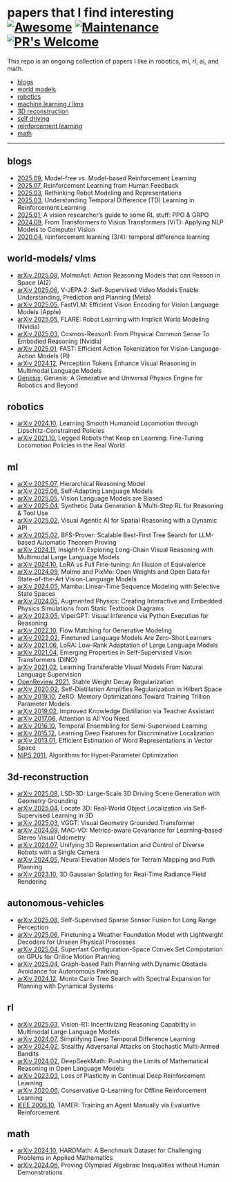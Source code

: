 # papers that I find interesting  [![Awesome](https://cdn.rawgit.com/sindresorhus/awesome/d7305f38d29fed78fa85652e3a63e154dd8e8829/media/badge.svg)](https://github.com/sindresorhus/awesome) [![Maintenance](https://img.shields.io/badge/Maintained%3F-yes-green.svg)](https://GitHub.com/Naereen/StrapDown.js/graphs/commit-activity) [![PR's Welcome](https://img.shields.io/badge/PRs-welcome-brightgreen.svg?style=flat)](http://makeapullrequest.com)

This repo is an ongoing collection of papers I like in robotics, ml, rl, ai, and math. 

  - [blogs](#blogs)
  - [world models](#world-models)
  - [robotics](#robotics)
  - [machine learning / llms](#ml)
  - [3D reconstruction](#3d-reconstruction)
  - [self driving](#autonomous-vehicles)
  - [reinforcement learning](#rl)
  - [math](#math)

---

## blogs
- [2025.09](http://medium.com/correll-lab/model-free-vs-model-based-reinforcement-learning-1a5ba33baf0e), Model-free vs. Model-based Reinforcement Learning
- [2025.07](https://rlhfbook.com/book.pdf), Reinforcement Learning from Human Feedback
- [2025.03](https://sizhe-li.github.io/blog/2025/jacobian-fields-tutorial/), Rethinking Robot Modeling and Representations
- [2025.03](https://medium.com/@nanade.archana/understanding-temporal-difference-td-learning-in-reinforcement-learning-ae8faa797653), Understanding Temporal Difference (TD) Learning in Reinforcement Learning
- [2025.01](https://yugeten.github.io/posts/2025/01/ppogrpo/), A vision researcher’s guide to some RL stuff: PPO & GRPO
- [2024.09](https://medium.com/@hassaanidrees7/from-transformers-to-vision-transformers-vit-applying-nlp-models-to-computer-vision-fe6f13b4d014), From Transformers to Vision Transformers (ViT): Applying NLP Models to Computer Vision 
- [2020.04](https://richard-warren.github.io/blog/rl_intro_3/), reinforcement learning (3/4): temporal difference learning

## world-models/ vlms
- [arXiv 2025.08](https://arxiv.org/html/2508.07917v1), MolmoAct: Action Reasoning Models that can Reason in Space (AI2)
- [arXiv 2025.06](https://arxiv.org/abs/2506.09985), V-JEPA 2: Self-Supervised Video Models Enable Understanding, Prediction and Planning (Meta)
- [arXiv 2025.05](https://www.arxiv.org/abs/2412.13303), FastVLM: Efficient Vision Encoding for Vision Language Models (Apple)
- [arXiv 2025.05](https://arxiv.org/abs/2505.15659), FLARE: Robot Learning with Implicit World Modeling (Nvidia)
- [arXiv 2025.03](https://arxiv.org/abs/2503.15558), Cosmos-Reason1: From Physical Common Sense To Embodied Reasoning (Nvidia)
- [arXiv 2025.01](https://arxiv.org/abs/2501.09747), FAST: Efficient Action Tokenization for Vision-Language-Action Models (PI)
- [arXiv 2024.12](https://arxiv.org/html/2412.03548v1), Perception Tokens Enhance Visual Reasoning in Multimodal Language Models
- [Genesis](https://genesis-embodied-ai.github.io/), Genesis: A Generative and Universal Physics Engine for Robotics and Beyond


## robotics
- [arXiv 2024.10](https://arxiv.org/html/2410.11825v1), Learning Smooth Humanoid Locomotion through Lipschitz-Constrained Policies
- [arXiv 2021.10](https://arxiv.org/abs/2110.05457), Legged Robots that Keep on Learning: Fine-Tuning Locomotion Policies in the Real World

## ml
- [arXiv 2025.07](https://arxiv.org/abs/2506.21734), Hierarchical Reasoning Model
- [arXiv 2025.06](https://arxiv.org/abs/2506.10943), Self-Adapting Language Models
- [arXiv 2025.05](https://arxiv.org/abs/2505.23941), Vision Language Models are Biased
- [arXiv 2025.04](https://arxiv.org/abs/2504.04736), Synthetic Data Generation & Multi-Step RL for Reasoning & Tool Use 
- [arXiv 2025.02](https://arxiv.org/abs/2502.06787), Visual Agentic AI for Spatial Reasoning with a Dynamic API
- [arXiv 2025.02](https://arxiv.org/abs/2502.03438), BFS-Prover: Scalable Best-First Tree Search for LLM-based Automatic Theorem Proving
- [arXiv 2024.11](https://arxiv.org/abs/2411.14432), Insight-V: Exploring Long-Chain Visual Reasoning with Multimodal Large Language Models
- [arXiv 2024.10](https://arxiv.org/abs/2410.21228), LoRA vs Full Fine-tuning: An Illusion of Equivalence
- [arXiv 2024.09](https://arxiv.org/abs/2409.17146), Molmo and PixMo: Open Weights and Open Data for State-of-the-Art Vision-Language Models
- [arXiv 2024.05](https://arxiv.org/abs/2312.00752), Mamba: Linear-Time Sequence Modeling with Selective State Spaces 
- [arXiv 2024.05](https://arxiv.org/abs/2405.18614), Augmented Physics: Creating Interactive and Embedded Physics Simulations from Static Textbook Diagrams
- [arXiv 2023.05](https://arxiv.org/abs/2303.08128), ViperGPT: Visual Inference via Python Execution for Reasoning
- [arXiv 2022.10](https://arxiv.org/abs/2210.02747), Flow Matching for Generative Modeling
- [arXiv 2022.02](https://arxiv.org/abs/2109.01652), Finetuned Language Models Are Zero-Shot Learners
- [arXiv 2021.06](https://arxiv.org/abs/2106.09685), LoRA: Low-Rank Adaptation of Large Language Models
- [arXiv 2021.04](https://arxiv.org/abs/2104.14294), Emerging Properties in Self-Supervised Vision Transformers (DINO)
- [arXiv 2021.02](https://arxiv.org/abs/2103.00020), Learning Transferable Visual Models From Natural Language Supervision 
- [OpenReview 2021](https://openreview.net/pdf?id=YzgAOeA67xX#:~:text=L2%20regularization%20is%20unstable%20weight%20decay%20in%20all%20optimizers%20that,in%20the%20presence%20of%20Momentum.), Stable Weight Decay Regularization
- [arXiv 2020.02](https://arxiv.org/abs/2002.05715), Self-Distillation Amplifies Regularization in Hilbert Space 
- [arXiv 2019.10](https://arxiv.org/abs/1910.02054), ZeRO: Memory Optimizations Toward Training Trillion Parameter Models
- [arXiv 2019.02](https://arxiv.org/abs/1902.03393), Improved Knowledge Distillation via Teacher Assistant
- [arXiv 2017.06](https://arxiv.org/abs/1706.03762), Attention is All You Need
- [arXiv 2016.10](https://arxiv.org/abs/1610.02242), Temporal Ensembling for Semi-Supervised Learning
- [arXiv 2015.12](https://arxiv.org/abs/1512.04150), Learning Deep Features for Discriminative Localization
- [arXiv 2013.01](https://arxiv.org/abs/1301.3781), Efficient Estimation of Word Representations in Vector Space
- [NIPS 2011](https://papers.nips.cc/paper_files/paper/2011/hash/86e8f7ab32cfd12577bc2619bc635690-Abstract.html), Algorithms for Hyper-Parameter Optimization

## 3d-reconstruction
- [arXiv 2025.08](https://arxiv.org/abs/2508.19204), LSD-3D: Large-Scale 3D Driving Scene Generation with Geometry Grounding 
- [arXiv 2025.04](https://arxiv.org/abs/2504.14151), Locate 3D: Real-World Object Localization via Self-Supervised Learning in 3D
- [arXiv 2025.03](https://arxiv.org/abs/2503.11651), VGGT: Visual Geometry Grounded Transformer
- [arXiv 2024.09](https://arxiv.org/html/2508.13995v1), MAC-VO: Metrics-aware Covariance for Learning-based Stereo Visual Odometry
- [arXiv 2024.07](https://arxiv.org/abs/2407.08722v1), Unifying 3D Representation and Control of Diverse Robots with a Single Camera
- [arXiv 2024.05](https://arxiv.org/abs/2405.15227), Neural Elevation Models for Terrain Mapping and Path Planning
- [arXiv 2023.10](https://arxiv.org/abs/2308.04079), 3D Gaussian Splatting for Real-Time Radiance Field Rendering

## autonomous-vehicles
- [arXiv 2025.08](https://arxiv.org/html/2508.13995v1), Self-Supervised Sparse Sensor Fusion for Long Range Perception
- [arXiv 2025.06](https://arxiv.org/abs/2506.19088), Finetuning a Weather Foundation Model with Lightweight Decoders for Unseen Physical Processes
- [arXiv 2025.04](https://arxiv.org/abs/2504.10783), Superfast Configuration-Space Convex Set Computation on GPUs for Online Motion Planning
- [arXiv 2025.04](https://arxiv.org/abs/2504.12616), Graph-based Path Planning with Dynamic Obstacle Avoidance for Autonomous Parking
- [arXiv 2024.12](https://arxiv.org/abs/2412.11270), Monte Carlo Tree Search with Spectral Expansion for Planning with Dynamical Systems

## rl
- [arXiv 2025.03](https://arxiv.org/abs/2503.06749), Vision-R1: Incentivizing Reasoning Capability in Multimodal Large Language Models
- [arXiv 2024.07](https://arxiv.org/abs/2407.04811), Simplifying Deep Temporal Difference Learning
- [arXiv 2024.02](https://arxiv.org/abs/2402.13487), Stealthy Adversarial Attacks on Stochastic Multi-Armed Bandits
- [arXiv 2024.02](https://arxiv.org/abs/2402.03300), DeepSeekMath: Pushing the Limits of Mathematical Reasoning in Open Language Models
- [arXiv 2023.03](https://arxiv.org/abs/2303.07507), Loss of Plasticity in Continual Deep Reinforcement Learning
- [arXiv 2020.06](https://arxiv.org/abs/2006.04779), Conservative Q-Learning for Offline Reinforcement Learning
- [IEEE 2008.10](https://ieeexplore.ieee.org/document/4640845), TAMER: Training an Agent Manually via Evaluative Reinforcement

## math
- [arXiv 2024.10](https://arxiv.org/abs/2410.09988), HARDMath: A Benchmark Dataset for Challenging Problems in Applied Mathematics
- [arXiv 2024.06](https://arxiv.org/abs/2406.14219), Proving Olympiad Algebraic Inequalities without Human Demonstrations
